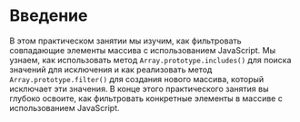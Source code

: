 # Введение

В этом практическом занятии мы изучим, как фильтровать совпадающие элементы массива с использованием JavaScript. Мы узнаем, как использовать метод `Array.prototype.includes()` для поиска значений для исключения и как реализовать метод `Array.prototype.filter()` для создания нового массива, который исключает эти значения. В конце этого практического занятия вы глубоко освоите, как фильтровать конкретные элементы в массиве с использованием JavaScript.
